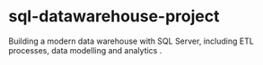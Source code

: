# sql-datawarehouse-project
Building a modern data warehouse with SQL Server, including ETL processes, data modelling and analytics .
